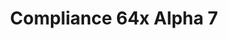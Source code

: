 ---
layout: post
title: Compliance 64x Alpha 7
permalink: /compliance64x/A7
header-img: https://database.faithfulpack.net/images/website/posts/64x/A7.jpg

long_text: Today marks the first anniversary of Compliance 64x! Thanks to everyone for your support and contribution. Today, we are releasing for this special event an special update with a tons of content. From basic to new Cave & Cliffs feature, we know you like this update! Also, bows are finally added to the pack.

main_changelog: changelogs/compliance64

download:
  - Java - 1.17.x (CurseForge):
    - https://www.curseforge.com/minecraft/texture-packs/faithful-64x/files/3377543
---